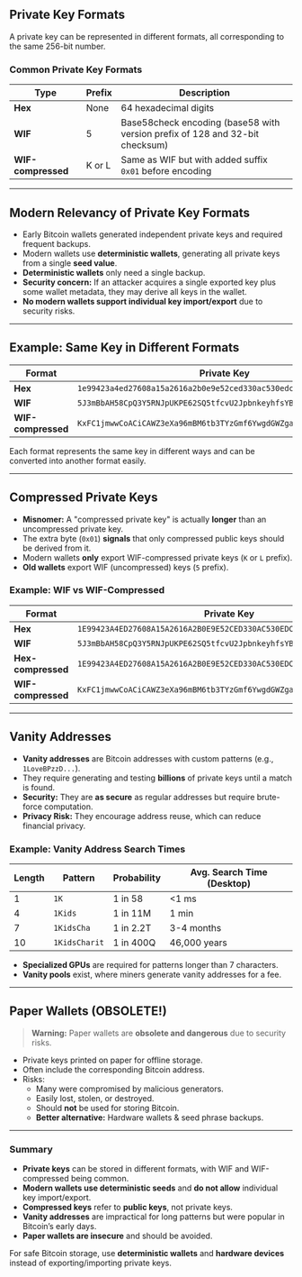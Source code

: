 ## Private Key Formats

A private key can be represented in different formats, all corresponding to the same 256-bit number. 

### Common Private Key Formats

| Type            | Prefix | Description |
|----------------|--------|-------------|
| **Hex**        | None   | 64 hexadecimal digits |
| **WIF**        | 5      | Base58check encoding (base58 with version prefix of 128 and 32-bit checksum) |
| **WIF-compressed** | K or L | Same as WIF but with added suffix `0x01` before encoding |

---

## Modern Relevancy of Private Key Formats

- Early Bitcoin wallets generated independent private keys and required frequent backups.
- Modern wallets use **deterministic wallets**, generating all private keys from a single **seed value**.
- **Deterministic wallets** only need a single backup.
- **Security concern:** If an attacker acquires a single exported key plus some wallet metadata, they may derive all keys in the wallet.
- **No modern wallets support individual key import/export** due to security risks.

---

## Example: Same Key in Different Formats

| Format           | Private Key |
|-----------------|----------------------------------------------------------------|
| **Hex**         | `1e99423a4ed27608a15a2616a2b0e9e52ced330ac530edcc32c8ffc6a526aedd` |
| **WIF**         | `5J3mBbAH58CpQ3Y5RNJpUKPE62SQ5tfcvU2JpbnkeyhfsYB1Jcn` |
| **WIF-compressed** | `KxFC1jmwwCoACiCAWZ3eXa96mBM6tb3TYzGmf6YwgdGWZgawvrtJ` |

Each format represents the same key in different ways and can be converted into another format easily.

---

## Compressed Private Keys

- **Misnomer:** A "compressed private key" is actually **longer** than an uncompressed private key.
- The extra byte (`0x01`) **signals** that only compressed public keys should be derived from it.
- Modern wallets **only** export WIF-compressed private keys (`K` or `L` prefix).
- **Old wallets** export WIF (uncompressed) keys (`5` prefix).

### Example: WIF vs WIF-Compressed

| Format           | Private Key |
|-----------------|----------------------------------------------------------------|
| **Hex**         | `1E99423A4ED27608A15A2616A2B0E9E52CED330AC530EDCC32C8FFC6A526AEDD` |
| **WIF**         | `5J3mBbAH58CpQ3Y5RNJpUKPE62SQ5tfcvU2JpbnkeyhfsYB1Jcn` |
| **Hex-compressed** | `1E99423A4ED27608A15A2616A2B0E9E52CED330AC530EDCC32C8FFC6A526AEDD01` |
| **WIF-compressed** | `KxFC1jmwwCoACiCAWZ3eXa96mBM6tb3TYzGmf6YwgdGWZgawvrtJ` |

---

## Vanity Addresses

- **Vanity addresses** are Bitcoin addresses with custom patterns (e.g., `1LoveBPzzD...`).
- They require generating and testing **billions** of private keys until a match is found.
- **Security:** They are **as secure** as regular addresses but require brute-force computation.
- **Privacy Risk:** They encourage address reuse, which can reduce financial privacy.

### Example: Vanity Address Search Times

| Length | Pattern       | Probability | Avg. Search Time (Desktop) |
|--------|-------------|--------------|---------------------------|
| 1      | `1K`        | 1 in 58      | <1 ms |
| 4      | `1Kids`     | 1 in 11M     | 1 min |
| 7      | `1KidsCha`  | 1 in 2.2T    | 3-4 months |
| 10     | `1KidsCharit` | 1 in 400Q  | 46,000 years |

- **Specialized GPUs** are required for patterns longer than 7 characters.
- **Vanity pools** exist, where miners generate vanity addresses for a fee.

---

## Paper Wallets (OBSOLETE!)

> **Warning:** Paper wallets are **obsolete and dangerous** due to security risks.

- Private keys printed on paper for offline storage.
- Often include the corresponding Bitcoin address.
- Risks:
  - Many were compromised by malicious generators.
  - Easily lost, stolen, or destroyed.
  - Should **not** be used for storing Bitcoin.
  - **Better alternative:** Hardware wallets & seed phrase backups.

---

### Summary

- **Private keys** can be stored in different formats, with WIF and WIF-compressed being common.
- **Modern wallets use deterministic seeds** and **do not allow** individual key import/export.
- **Compressed keys** refer to **public keys**, not private keys.
- **Vanity addresses** are impractical for long patterns but were popular in Bitcoin’s early days.
- **Paper wallets are insecure** and should be avoided.

For safe Bitcoin storage, use **deterministic wallets** and **hardware devices** instead of exporting/importing private keys.
